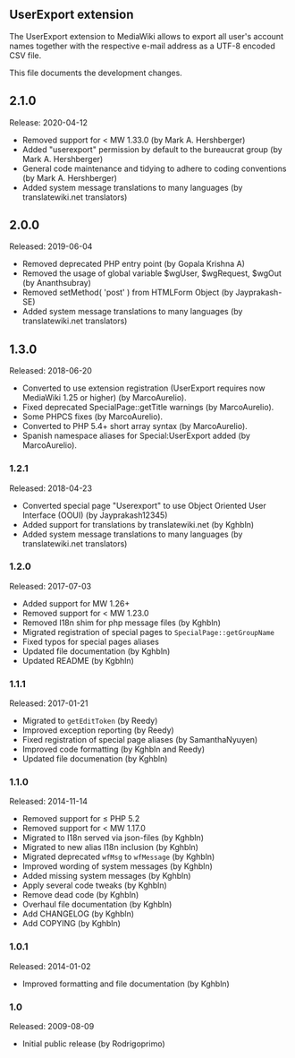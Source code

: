 ## UserExport extension

The UserExport extension to MediaWiki allows to export all user's account names together with the respective
e-mail address as a UTF-8 encoded CSV file.

This file documents the development changes.


## 2.1.0

Release: 2020-04-12

* Removed support for < MW 1.33.0 (by Mark A. Hershberger)
* Added "userexport" permission by default to the bureaucrat group (by Mark A. Hershberger)
* General code maintenance and tidying to adhere to coding conventions (by Mark A. Hershberger)
* Added system message translations to many languages (by translatewiki.net translators)


## 2.0.0

Released: 2019-06-04

* Removed deprecated PHP entry point (by Gopala Krishna A)
* Removed the usage of global variable $wgUser, $wgRequest, $wgOut (by Ananthsubray)
* Removed setMethod( 'post' ) from HTMLForm Object (by Jayprakash-SE)
* Added system message translations to many languages (by translatewiki.net translators)


## 1.3.0

Released: 2018-06-20

* Converted to use extension registration (UserExport requires now MediaWiki 1.25 or higher) (by MarcoAurelio).
* Fixed deprecated SpecialPage::getTitle warnings (by MarcoAurelio).
* Some PHPCS fixes (by MarcoAurelio).
* Converted to PHP 5.4+ short array syntax (by MarcoAurelio).
* Spanish namespace aliases for Special:UserExport added (by MarcoAurelio).


### 1.2.1

Released: 2018-04-23

* Converted special page "Userexport" to use Object Oriented User Interface (OOUI) (by Jayprakash12345)
* Added support for translations by translatewiki.net (by Kghbln)
* Added system message translations to many languages (by translatewiki.net translators)


### 1.2.0

Released: 2017-07-03

* Added support for MW 1.26+
* Removed support for < MW 1.23.0
* Removed I18n shim for php message files (by Kghbln)
* Migrated registration of special pages to `SpecialPage::getGroupName`
* Fixed typos for special pages aliases
* Updated file documentation (by Kghbln)
* Updated README (by Kgbhln)


### 1.1.1

Released: 2017-01-21

* Migrated to `getEditToken` (by Reedy)
* Improved exception reporting (by Reedy)
* Fixed registration of special page aliases (by SamanthaNyuyen)
* Improved code formatting (by Kghbln and Reedy)
* Updated file documenation (by Kghbln)


### 1.1.0

Released: 2014-11-14

* Removed support for ≤ PHP 5.2
* Removed support for < MW 1.17.0
* Migrated to I18n served via json-files (by Kghbln)
* Migrated to new alias I18n inclusion (by Kghbln)
* Migrated deprecated `wfMsg` to `wfMessage` (by Kghbln)
* Improved wording of system messages (by Kghbln)
* Added missing system messages (by Kghbln)
* Apply several code tweaks (by Kghbln)
* Remove dead code (by Kghbln)
* Overhaul file documentation (by Kghbln)
* Add CHANGELOG (by Kghbln)
* Add COPYING (by Kghbln)


### 1.0.1

Released: 2014-01-02

* Improved formatting and file documentation (by Kghbln)


### 1.0

Released: 2009-08-09

* Initial public release (by Rodrigoprimo)
